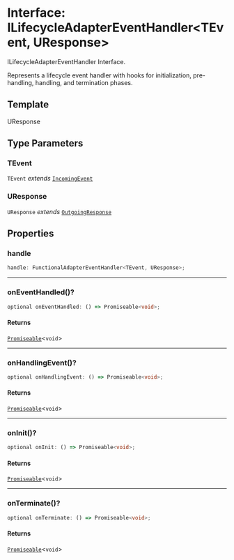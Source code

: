 # Interface: ILifecycleAdapterEventHandler\<TEvent, UResponse\>

ILifecycleAdapterEventHandler Interface.

Represents a lifecycle event handler with hooks for initialization, pre-handling, handling, and termination phases.

## Template

UResponse

## Type Parameters

### TEvent

`TEvent` *extends* [`IncomingEvent`](../../events/IncomingEvent/classes/IncomingEvent.md)

### UResponse

`UResponse` *extends* [`OutgoingResponse`](../../events/OutgoingResponse/classes/OutgoingResponse.md)

## Properties

### handle

```ts
handle: FunctionalAdapterEventHandler<TEvent, UResponse>;
```

***

### onEventHandled()?

```ts
optional onEventHandled: () => Promiseable<void>;
```

#### Returns

[`Promiseable`](../type-aliases/Promiseable.md)\<`void`\>

***

### onHandlingEvent()?

```ts
optional onHandlingEvent: () => Promiseable<void>;
```

#### Returns

[`Promiseable`](../type-aliases/Promiseable.md)\<`void`\>

***

### onInit()?

```ts
optional onInit: () => Promiseable<void>;
```

#### Returns

[`Promiseable`](../type-aliases/Promiseable.md)\<`void`\>

***

### onTerminate()?

```ts
optional onTerminate: () => Promiseable<void>;
```

#### Returns

[`Promiseable`](../type-aliases/Promiseable.md)\<`void`\>

